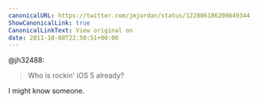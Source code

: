 ```yaml
---
canonicalURL: https://twitter.com/jmjordan/status/122806186209849344
ShowCanonicalLink: true
CanonicalLinkText: View original on
date: 2011-10-08T22:50:51+00:00
---
```

@jh32488:

> Who is rockin' iOS 5 already?

I might know someone.